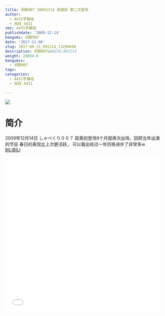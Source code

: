 ```yaml
---
title: 闲聊007 20091214 奥黛丽 第二次登场
author:
  - 4431字幕组
  - 叔叔_4431
zmz: 4431字幕组
publishdate: '2009-12-14'
bangumi: 闲聊007
date: '2017-11-06'
slug: 2017-08-13_091214_13290690
description: 闲聊007&#8226;091214
weight: 28894.0
bangumis:
  - 闲聊007
tags:
categories:
  - 4431字幕组
  - 叔叔_4431

---
```

![](https://i.imgur.com/giUJblF.png)
# 简介  
2009年12月14日 しゃべくり００７
距离初登场9个月就再次出场，回顾当年出演的节目
春日的表现比上次更活跃，
可以看出经过一年历练进步了非常多w
  [BILIBILI](https://www.bilibili.com/video/av13290690/)

  <iframe src="//www.bilibili.com/html/html5player.html?cid=21788008&aid=13290690" width="100%" height="500" frameborder="0" allowfullscreen="allowfullscreen"></iframe>
